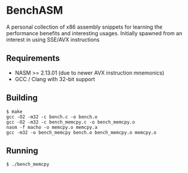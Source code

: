 # BenchASM
A personal collection of x86 assembly snippets for learning the performance benefits and interesting usages.
Initially spawned from an interest in using SSE/AVX instructions

## Requirements
* NASM >= 2.13.01 (due to newer AVX instruction mnemonics)
* GCC / Clang with 32-bit support

## Building
```
$ make
gcc -O2 -m32 -c bench.c -o bench.o
gcc -O2 -m32 -c bench_memcpy.c -o bench_memcpy.o
nasm -f macho -o memcpy.o memcpy.a
gcc -m32 -o bench_memcpy bench.o bench_memcpy.o memcpy.o
```

## Running
`$ ./bench_memcpy`

